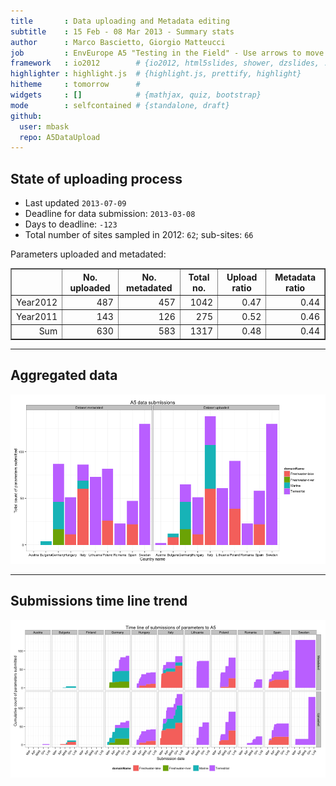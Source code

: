 ```yaml
---
title       : Data uploading and Metadata editing
subtitle    : 15 Feb - 08 Mar 2013 - Summary stats
author      : Marco Bascietto, Giorgio Matteucci
job         : EnvEurope A5 "Testing in the Field" - Use arrows to move between slides
framework   : io2012        # {io2012, html5slides, shower, dzslides, ...}
highlighter : highlight.js  # {highlight.js, prettify, highlight}
hitheme     : tomorrow      # 
widgets     : []            # {mathjax, quiz, bootstrap}
mode        : selfcontained # {standalone, draft}
github:
  user: mbask
  repo: A5DataUpload
---
```













## State of uploading process

* Last updated ``2013-07-09``
* Deadline for data submission: `2013-03-08`
* Days to deadline: ``-123``
* Total number of sites sampled in 2012: ``62``; sub-sites: ``66``

Parameters uploaded and metadated:
<!-- html table generated in R 3.0.1 by xtable 1.7-1 package -->
<!-- Tue Jul  9 10:26:50 2013 -->
<TABLE border=1>
<TR> <TH>  </TH> <TH> No. uploaded </TH> <TH> No. metadated </TH> <TH> Total no. </TH> <TH> Upload ratio </TH> <TH> Metadata ratio </TH>  </TR>
  <TR> <TD align="right"> Year2012 </TD> <TD align="right"> 487 </TD> <TD align="right"> 457 </TD> <TD align="right"> 1042 </TD> <TD align="right"> 0.47 </TD> <TD align="right"> 0.44 </TD> </TR>
  <TR> <TD align="right"> Year2011 </TD> <TD align="right"> 143 </TD> <TD align="right"> 126 </TD> <TD align="right"> 275 </TD> <TD align="right"> 0.52 </TD> <TD align="right"> 0.46 </TD> </TR>
  <TR> <TD align="right"> Sum </TD> <TD align="right"> 630 </TD> <TD align="right"> 583 </TD> <TD align="right"> 1317 </TD> <TD align="right"> 0.48 </TD> <TD align="right"> 0.44 </TD> </TR>
   </TABLE>





---

## Aggregated data

![plot of chunk aggrDataByDomain](figure/A5DAMU-1aggrDataByDomain.png) 


---

## Submissions time line trend
 

![plot of chunk timeLineChart](figure/A5DAMU-1timeLineChart.png) 







